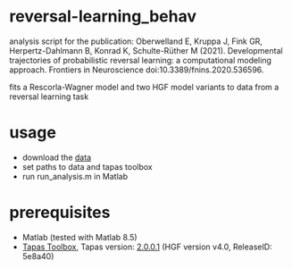 # reversal-learning_behav
analysis script for the publication: 
Oberwelland E, Kruppa J, Fink GR, Herpertz-Dahlmann B, Konrad K, Schulte-Rüther M (2021). 
Developmental trajectories of probabilistic reversal learning: a computational modeling approach. 
Frontiers in Neuroscience doi:10.3389/fnins.2020.536596. 

fits a Rescorla-Wagner model and two HGF model variants to data from a reversal learning task

# usage
- download the [data](https://osf.io/3xrn2/)
- set paths to data and tapas toolbox
- run run_analysis.m in Matlab

# prerequisites
- Matlab (tested with Matlab 8.5)
- [Tapas Toolbox](https://translationalneuromodeling.github.io/tapas/), Tapas version: [2.0.0.1](https://github.com/translationalneuromodeling/tapas/releases/tag/v2.0.0.1) (HGF version v4.0, ReleaseID: 5e8a40)

